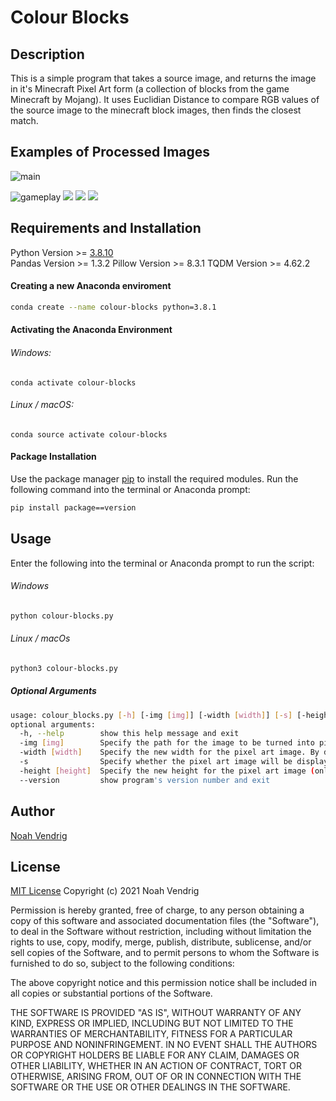 # Colour Blocks


## Description
This is a simple program that takes a source image, and returns the image in it's Minecraft Pixel Art form (a collection of blocks from the game Minecraft by Mojang). It uses Euclidian Distance to compare RGB values of the source image to the minecraft block images, then finds the closest match.

## Examples of Processed Images
![main](https://user-images.githubusercontent.com/69784959/131254544-fc6bc4ab-abcd-4bd8-a1c7-2018d2a41aa8.jpg)

![gameplay](https://user-images.githubusercontent.com/69784959/131254545-08535696-91d2-4df5-a51e-42711539f99e.jpg)
![](https://user-images.githubusercontent.com/69784959/131254547-aa0f7880-b6b6-499a-a1c6-7982d51ed5c5.jpg)
![](https://user-images.githubusercontent.com/69784959/131254548-dadd11b0-f80e-44e6-8694-34f58f4f969b.jpeg)
![](https://user-images.githubusercontent.com/69784959/131254645-1938617c-2692-4255-8dde-5ff66ff14eab.png)

## Requirements and Installation

Python Version >= [3.8.10](https://www.python.org/downloads/release/python-3810/)\
Pandas Version >= 1.3.2
Pillow Version >= 8.3.1
TQDM Version >= 4.62.2

#### Creating a new Anaconda enviroment
``` bash
conda create --name colour-blocks python=3.8.1
```
#### Activating the Anaconda Environment
###### Windows: 
```
conda activate colour-blocks
``` 
###### Linux / macOS: 
```
conda source activate colour-blocks
```

#### Package Installation
Use the package manager [pip](https://pip.pypa.io/en/stable/) to install the required modules.
Run the following command into the terminal or Anaconda prompt:
``` bash
pip install package==version
```

## Usage
Enter the following into the terminal or Anaconda prompt to run the script:
###### Windows
``` bash
python colour-blocks.py
```
###### Linux / macOs
``` bash
python3 colour-blocks.py
```
##### Optional Arguments
``` bash
usage: colour_blocks.py [-h] [-img [img]] [-width [width]] [-s] [-height [height]] [--version]
optional arguments:
  -h, --help        show this help message and exit
  -img [img]        Specify the path for the image to be turned into pixel art
  -width [width]    Specify the new width for the pixel art image. By default it will be 2000 and the height will be adjusted to keep aspect ratio
  -s                Specify whether the pixel art image will be displayed
  -height [height]  Specify the new height for the pixel art image (only if you want specific height). If you use this in conjuction with -width then this arg will be ignored.
  --version         show program's version number and exit
```

## Author
[Noah Vendrig](github.com/noahvendrig)


## License
[MIT License](https://prodicus.mit-license.org/)
Copyright (c) 2021 Noah Vendrig

Permission is hereby granted, free of charge, to any person obtaining a copy
of this software and associated documentation files (the "Software"), to deal
in the Software without restriction, including without limitation the rights
to use, copy, modify, merge, publish, distribute, sublicense, and/or sell
copies of the Software, and to permit persons to whom the Software is
furnished to do so, subject to the following conditions:

The above copyright notice and this permission notice shall be included in all
copies or substantial portions of the Software.

THE SOFTWARE IS PROVIDED "AS IS", WITHOUT WARRANTY OF ANY KIND, EXPRESS OR
IMPLIED, INCLUDING BUT NOT LIMITED TO THE WARRANTIES OF MERCHANTABILITY,
FITNESS FOR A PARTICULAR PURPOSE AND NONINFRINGEMENT. IN NO EVENT SHALL THE
AUTHORS OR COPYRIGHT HOLDERS BE LIABLE FOR ANY CLAIM, DAMAGES OR OTHER
LIABILITY, WHETHER IN AN ACTION OF CONTRACT, TORT OR OTHERWISE, ARISING FROM,
OUT OF OR IN CONNECTION WITH THE SOFTWARE OR THE USE OR OTHER DEALINGS IN THE
SOFTWARE.
